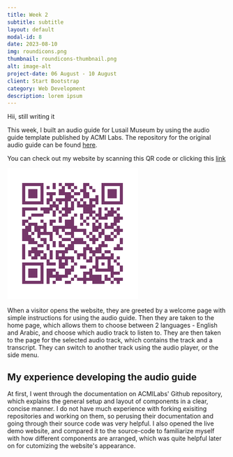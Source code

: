 ```yaml
---
title: Week 2
subtitle: subtitle
layout: default
modal-id: 8
date: 2023-08-10
img: roundicons.png
thumbnail: roundicons-thumbnail.png
alt: image-alt
project-date: 06 August - 10 August
client: Start Bootstrap
category: Web Development
description: lorem ipsum
---
```


Hii, still writing it


This week, I built an audio guide for Lusail Museum by using the audio guide template published by ACMI Labs. The repository for the original audio guide can be found [here](https://github.com/ACMILabs/static-museum-audio-guide).

You can check out my website by scanning this QR code or clicking this [link](https://sadia-qm-audio.github.io/static-museum-audio-guide/welcome/)

![QR code that links to audio guide](/img/week-2-qr-code.png)

When a visitor opens the website, they are greeted by a welcome page with simple instructions for using the audio guide. Then they are taken to the home page, which allows them to choose between 2 languages - English and Arabic, and choose which audio track to listen to. They are then taken to the page for the selected audio track, which contains the track and a transcript. They can switch to another track using the audio player, or the side menu.

## My experience developing the audio guide

At first, I went through the documentation on ACMILabs' Github repository, which explains the general setup and layout of components in a clear, concise manner. I do not have much experience with forking exisiting repositories and working on them, so perusing their documentation and going through their source code was very helpful. I also opened the live demo website, and compared it to the source-code to familiarize myself with how different components are arranged, which was quite helpful later on for cutomizing the website's appearance.


